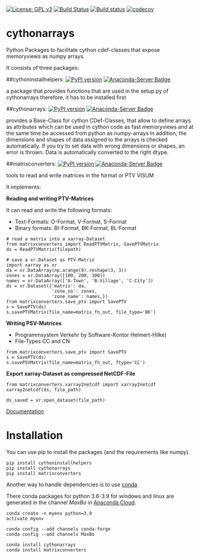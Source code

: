 
[![License: GPL v3](https://img.shields.io/badge/License-GPL%20v3-blue.svg)](http://www.gnu.org/licenses/gpl-3.0)
[![Build Status](https://travis-ci.org/MaxBo/cythonarrays.svg?branch=master)](https://travis-ci.org/MaxBo/cythonarrays)
[![Build status](https://ci.appveyor.com/api/projects/status/q0lek1t5tl5lcq29?svg=true)](https://ci.appveyor.com/project/MaxBo/cythonarrays)
[![codecov](https://codecov.io/gh/MaxBo/cythonarrays/branch/master/graph/badge.svg)](https://codecov.io/gh/MaxBo/cythonarrays)

# cythonarrays
Python Packages to facilitate cython cdef-classes that expose memoryviews as numpy arrays.

It consists of three packages:

##cythoninstallhelpers:
[![PyPI version](https://badge.fury.io/py/cythoninstallhelpers.svg)](https://badge.fury.io/py/cythoninstallhelpers)
[![Anaconda-Server Badge](https://anaconda.org/maxbo/cythoninstallhelpers/badges/version.svg)](https://anaconda.org/maxbo/cythoninstallhelpers)

a package that provides functions that are used in the setup.py of cythonarrays
therefore, it has to be installed first

##cythonarrays:
[![PyPI version](https://badge.fury.io/py/cythonarrays.svg)](https://badge.fury.io/py/cythonarrays)
[![Anaconda-Server Badge](https://anaconda.org/maxbo/cythonarrays/badges/version.svg)](https://anaconda.org/maxbo/cythonarrays)

provides a Base-Class for cython CDef-Classes, that allow to define arrays
as attributes which can be used in cython code as fast memoryviews and at the same time
be accessed from python as numpy-arrays
In addition, the dimensions and shapes of data assigned to the arrays is checked automatically.
If you try to set data with wrong dimensions or shapes, an error is thrown.
Data is automatically converted to the right dtype.


##matrixconverters:
[![PyPI version](https://badge.fury.io/py/matrixconverters.svg)](https://badge.fury.io/py/matrixconverters)
[![Anaconda-Server Badge](https://anaconda.org/maxbo/matrixconverters/badges/version.svg)](https://anaconda.org/maxbo/matrixconverters)

tools to read and write matrices in the format or PTV VISUM

It implements:

**Reading and writing PTV-Matrices**

It can read and write the following formats:
* Text-Formats: O-Format, V-Format, S-Format
* Binary formats: BI-Format, BK-Format, BL-Format

```
# read a matrix into a xarray-Dataset
from matrixconverters import ReadPTVMatrix, SavePTVMatrix
ds = ReadPTVMatrix(filepath)

# save a xr.Dataset as PTV-Matrix
import xarray as xr
da = xr.DataArray(np.arange(9).reshape(3, 3))
zones = xr.DataArray([100, 200, 300])
names = xr.DataArray(['A-Town', 'B-Village', 'C-City'])
ds = xr.Dataset({'matrix': da,
                 'zone_no': zones,
                 'zone_name': names,})
from matrixconverters.save_ptv import SavePTV
s = SavePTV(ds)
s.savePTVMatrix(file_name=matrix_fn_out, file_type='BK')
```

**Writing PSV-Matrices**
* Programmsystem Verkehr by Software-Kontor Helmert-Hilke)
* File-Types CC and CN

```
from matrixconverters.save_ptv import SavePTV
s = SavePTV(ds)
s.savePSVMatrix(file_name=matrix_fn_out, ftype='CC')
```

**Export xarray-Dataset as compressed NetCDF-File**

```
from matrixconverters.xarray2netcdf import xarray2netcdf
xarray2netcdf(ds, file_path)

ds_saved = xr.open_dataset(file_path)
```

[Documentation](https://maxbo.github.io/cythonarrays/)

# Installation
You can use pip to install the packages (and the requirements like numpy).

```
pip install cythoninstallhelpers
pip install cythonarrays
pip install matrixconverters
```

Another way to handle dependencies is to use [conda](https://conda.io/miniconda.html).

There conda packages for python 3.6-3.9 for windows and linux are generated
in the channel *MaxBo* in [Anaconda Cloud](https://anaconda.org/MaxBo).

```
conda create -n myenv python=3.9
activate myenv

conda config --add channels conda-forge
conda config --add channels MaxBo

conda install cythonarrays
conda install matrixconverters
```
